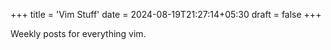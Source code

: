 +++
title = 'Vim Stuff'
date = 2024-08-19T21:27:14+05:30
draft = false
+++

Weekly posts for everything vim.
